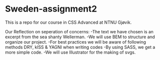 # Sweden-assignment2
This is a repo for our course in CSS Advanced at NTNU Gjøvik.

Our Reflection on seperation of concerns:
-The text we have chosen is an excerpt from the sea shanty Wellerman.
-We will use BEM to structure and organize our project.
-For best practices we will be aware of following methods DRY, kISS & YAGNI when writing codes
-By using SASS, we get a more simple code.
-We will use Illustrator for the making of svgs.
